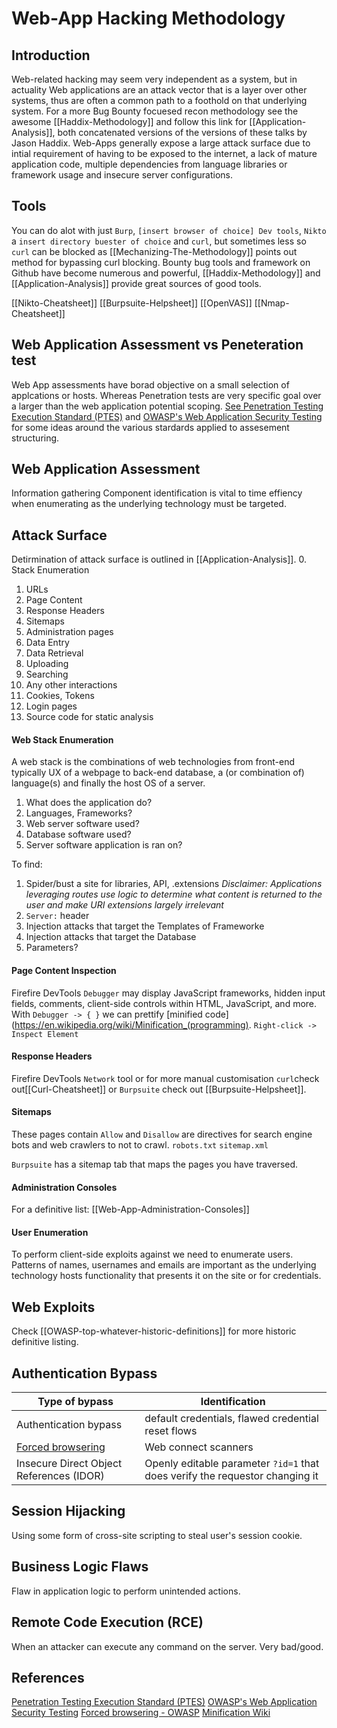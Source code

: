 # Web-App Hacking Methodology
## Introduction

Web-related hacking may seem very independent as a system, but in actuality Web applications are an attack vector that is a layer over other systems, thus are often a common path to a foothold on that underlying system. For a more Bug Bounty focuesed recon methodology see the awesome [[Haddix-Methodology]] and follow this link for [[Application-Analysis]], both concatenated versions of the versions of these talks by Jason Haddix. Web-Apps generally expose a large attack surface due to intial requirement of having to be exposed to the internet, a lack of mature application code, multiple dependencies from language libraries or framework usage and insecure server configurations.

## Tools
You can do alot with just `Burp`, `[insert browser of choice] Dev tools`, `Nikto` a `insert directory buester of choice` and `curl`, but sometimes less so `curl` can be blocked as [[Mechanizing-The-Methodology]] points out method for bypassing curl blocking. Bounty bug tools and framework on Github have become numerous and powerful, [[Haddix-Methodology]] and [[Application-Analysis]] provide great sources of good tools.

[[Nikto-Cheatsheet]]
[[Burpsuite-Helpsheet]]
[[OpenVAS]]
[[Nmap-Cheatsheet]]


## Web Application Assessment vs Peneteration test
Web App assessments have borad objective on a small selection of applcations or hosts. Whereas Penetration tests are very specific goal over  a larger than the web application potential scoping. [See Penetration Testing Execution Standard (PTES)](http://www.pentest-standard.org/index.php/Main_Page) and [OWASP's Web Application Security Testing](https://owasp.org/www-project-web-security-testing-guide/) for some ideas around the various stardards applied to assesement structuring.

## Web Application Assessment
Information gathering 
Component identification is vital to time effiency when enumerating as the underlying technology must be targeted.

## Attack Surface
Detirmination of attack surface is outlined in [[Application-Analysis]].
0. Stack Enumeration
1. URLs
2. Page Content
3. Response Headers
4. Sitemaps
5. Administration pages
6. Data Entry
7. Data Retrieval
8. Uploading
9. Searching
10. Any other interactions
11. Cookies, Tokens
12. Login  pages
13. Source code for static analysis

#### Web Stack Enumeration
A web stack is the combinations of web technologies from front-end typically UX of a webpage to back-end database, a (or combination of) language(s) and finally the host OS of a server.

1. What does the application do?
2. Languages, Frameworks?
3. Web server software used?
4. Database software used?
5. Server software application is ran on?

To find: 
1. Spider/bust a site for libraries, API, .extensions
*Disclaimer: Applications leveraging routes use logic to determine what content is returned to the user and make URI extensions largely irrelevant*
2. `Server:` header
3. Injection attacks that target the Templates of Frameworke
4. Injection attacks that target the Database
5. Parameters?

#### Page Content Inspection 
Firefire DevTools `Debugger` may display JavaScript frameworks, hidden input fields, comments, client-side controls within HTML, JavaScript, and more. With `Debugger -> { }` we can prettify [minified code](https://en.wikipedia.org/wiki/Minification_(programming). `Right-click -> Inspect Element`

#### Response Headers
Firefire DevTools `Network` tool or for more manual customisation `curl`check out[[Curl-Cheatsheet]] or `Burpsuite` check out [[Burpsuite-Helpsheet]].

#### Sitemaps
These pages contain `Allow` and `Disallow` are directives for search engine bots and web crawlers to not to crawl.
`robots.txt` 
`sitemap.xml`

`Burpsuite` has a sitemap tab that maps the pages you have traversed.

#### Administration Consoles
For a definitive list: [[Web-App-Administration-Consoles]]


#### User Enumeration
To perform client-side exploits against we need to enumerate users. Patterns of names, usernames and emails are important as the underlying technology hosts functionality that presents it on the site or for credentials.


## Web Exploits
Check [[OWASP-top-whatever-historic-definitions]] for more historic definitive listing.


## Authentication Bypass

Type of bypass | Identification 
--- | ---
Authentication bypass | default credentials, flawed credential reset flows
[Forced browsering](https://owasp.org/www-community/attacks/Forced_browsing) | Web connect scanners
Insecure Direct Object References (IDOR) | Openly editable parameter `?id=1` that does verify the requestor changing it

## Session Hijacking
Using some form of cross-site scripting to steal user's session cookie.

## Business Logic Flaws
Flaw in application logic to perform unintended actions.

## Remote Code Execution (RCE)
When an attacker can execute any command on the server. Very bad/good.


## References

[Penetration Testing Execution Standard (PTES)](http://www.pentest-standard.org/index.php/Main_Page)
[OWASP's Web Application Security Testing](https://owasp.org/www-project-web-security-testing-guide/)
[Forced browsering - OWASP](https://owasp.org/www-community/attacks/Forced_browsing)
[Minification Wiki](https://en.wikipedia.org/wiki/Minification_(programming))